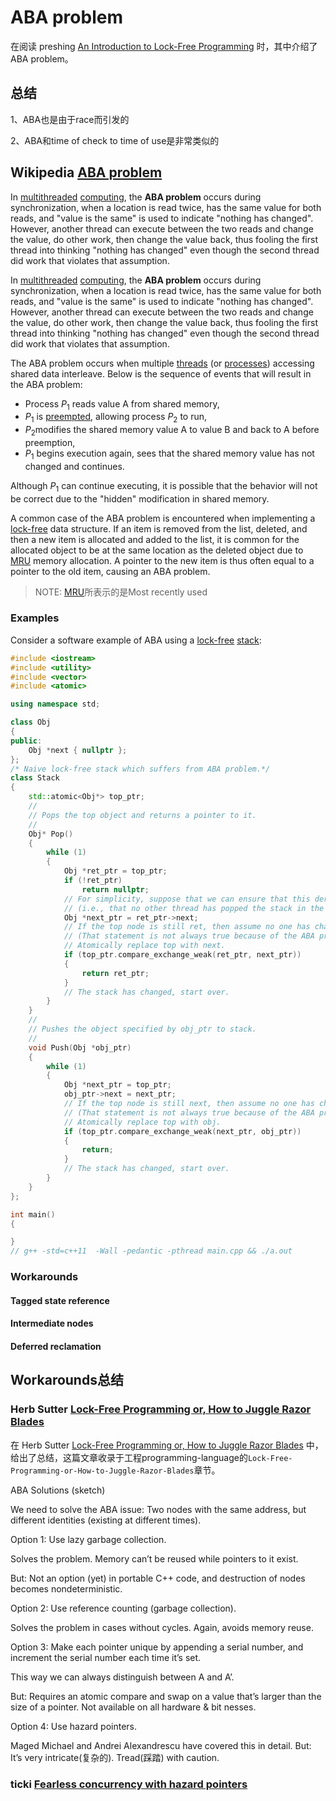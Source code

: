 # ABA problem

在阅读 preshing [An Introduction to Lock-Free Programming](https://preshing.com/20120612/an-introduction-to-lock-free-programming/) 时，其中介绍了ABA problem。

## 总结

1、ABA也是由于race而引发的

2、ABA和time of check to time of use是非常类似的

## Wikipedia [ABA problem](https://infogalactic.com/info/ABA_problem)

In [multithreaded](https://en.wikipedia.org/wiki/Thread_(computer_science)) [computing](https://en.wikipedia.org/wiki/Computer_science), the **ABA problem** occurs during synchronization, when a location is read twice, has the same value for both reads, and "value is the same" is used to indicate "nothing has changed". However, another thread can execute between the two reads and change the value, do other work, then change the value back, thus fooling the first thread into thinking "nothing has changed" even though the second thread did work that violates that assumption.

In [multithreaded](https://en.wikipedia.org/wiki/Thread_(computer_science)) [computing](https://en.wikipedia.org/wiki/Computer_science), the **ABA problem** occurs during synchronization, when a location is read twice, has the same value for both reads, and "value is the same" is used to indicate "nothing has changed". However, another thread can execute between the two reads and change the value, do other work, then change the value back, thus fooling the first thread into thinking "nothing has changed" even though the second thread did work that violates that assumption.

The ABA problem occurs when multiple [threads](https://en.wikipedia.org/wiki/Thread_(computer_science)) (or [processes](https://en.wikipedia.org/wiki/Process_(computing))) accessing shared data interleave. Below is the sequence of events that will result in the ABA problem:

- Process ${P_{1}}$ reads value A from shared memory,
- ${P_{1}}$ is [preempted](https://en.wikipedia.org/wiki/Preemption_(computing)), allowing process ${P_{2}}$ to run,
- ${P_{2}}$modifies the shared memory value A to value B and back to A before preemption,
- ${P_{1}}$ begins execution again, sees that the shared memory value has not changed and continues.

Although ${P_{1}}$ can continue executing, it is possible that the behavior will not be correct due to the "hidden" modification in shared memory.

A common case of the ABA problem is encountered when implementing a [lock-free](https://en.wikipedia.org/wiki/Lock-free) data structure. If an item is removed from the list, deleted, and then a new item is allocated and added to the list, it is common for the allocated object to be at the same location as the deleted object due to [MRU](https://en.wikipedia.org/wiki/Cache_replacement_policies#Most_recently_used_(MRU)) memory allocation. A pointer to the new item is thus often equal to a pointer to the old item, causing an ABA problem.

> NOTE: [MRU](https://en.wikipedia.org/wiki/Cache_replacement_policies#Most_recently_used_(MRU))所表示的是Most recently used

### Examples

Consider a software example of ABA using a [lock-free](https://en.wikipedia.org/wiki/Lock-free) [stack](https://en.wikipedia.org/wiki/Stack_(data_structure)):

```C++
#include <iostream>
#include <utility>
#include <vector>
#include <atomic>

using namespace std;

class Obj
{
public:
	Obj *next { nullptr };
};
/* Naive lock-free stack which suffers from ABA problem.*/
class Stack
{
	std::atomic<Obj*> top_ptr;
	//
	// Pops the top object and returns a pointer to it.
	//
	Obj* Pop()
	{
		while (1)
		{
			Obj *ret_ptr = top_ptr;
			if (!ret_ptr)
				return nullptr;
			// For simplicity, suppose that we can ensure that this dereference is safe
			// (i.e., that no other thread has popped the stack in the meantime).
			Obj *next_ptr = ret_ptr->next;
			// If the top node is still ret, then assume no one has changed the stack.
			// (That statement is not always true because of the ABA problem)
			// Atomically replace top with next.
			if (top_ptr.compare_exchange_weak(ret_ptr, next_ptr))
			{
				return ret_ptr;
			}
			// The stack has changed, start over.
		}
	}
	//
	// Pushes the object specified by obj_ptr to stack.
	//
	void Push(Obj *obj_ptr)
	{
		while (1)
		{
			Obj *next_ptr = top_ptr;
			obj_ptr->next = next_ptr;
			// If the top node is still next, then assume no one has changed the stack.
			// (That statement is not always true because of the ABA problem)
			// Atomically replace top with obj.
			if (top_ptr.compare_exchange_weak(next_ptr, obj_ptr))
			{
				return;
			}
			// The stack has changed, start over.
		}
	}
};

int main()
{

}
// g++ -std=c++11  -Wall -pedantic -pthread main.cpp && ./a.out


```

### Workarounds

#### Tagged state reference

#### Intermediate nodes

#### Deferred reclamation



## Workarounds总结

### Herb Sutter [Lock-Free Programming or, How to Juggle Razor Blades](http://www.alfasoft.com/files/herb/40-LockFree.pdf) 

在 Herb Sutter [Lock-Free Programming or, How to Juggle Razor Blades](http://www.alfasoft.com/files/herb/40-LockFree.pdf) 中，给出了总结，这篇文章收录于工程programming-language的`Lock-Free-Programming-or-How-to-Juggle-Razor-Blades`章节。

ABA Solutions (sketch)

We need to solve the ABA issue: Two nodes with the same address, but different identities (existing at different times).

Option 1: Use lazy garbage collection.

Solves the problem. Memory can’t be reused while pointers to it exist.

But: Not an option (yet) in portable C++ code, and destruction of nodes becomes nondeterministic.

Option 2: Use reference counting (garbage collection).

Solves the problem in cases without cycles. Again, avoids memory reuse.

Option 3: Make each pointer unique by appending a serial number, and increment the serial number each time it’s set.

This way we can always distinguish between A and A’.

But: Requires an atomic compare and swap on a value that’s larger than the size of a pointer. Not available on all hardware & bit nesses.

Option 4: Use hazard pointers.

Maged Michael and Andrei Alexandrescu have covered this in detail. But: It’s very intricate(复杂的). Tread(踩踏) with caution.

### ticki [Fearless concurrency with hazard pointers](http://ticki.github.io/blog/fearless-concurrency-with-hazard-pointers/)